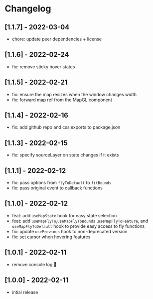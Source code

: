 # Changelog

## [1.1.7] - 2022-03-04

- chore: update peer dependencies + license

## [1.1.6] - 2022-02-24

- fix: remove sticky hover states

## [1.1.5] - 2022-02-21

- fix: ensure the map resizes when the window changes width
- fix: forward map ref from the MapGL component

## [1.1.4] - 2022-02-16

- fix: add github repo and css exports to package.json

## [1.1.3] - 2022-02-15

- fix: specify sourceLayer on state changes if it exists

## [1.1.1] - 2022-02-12

- fix: pass options from `flyToDefault` to `fitBounds`
- fix: pass original event to callback functions

## [1.1.0] - 2022-02-12

- feat: add `useMapState` hook for easy state selection
- feat: add `useMapFlyTo`,`useMapFlyToBounds` ,`useMapFlyToFeature`, and `useMapFlyToDefault` hook to provide easy access to fly functions
- fix: update `usePrevious` hook to non-deprecated version
- fix: set cursor when hovering features

## [1.0.1] - 2022-02-11

- remove console log 😬

## [1.0.0] - 2022-02-11

- intial release
